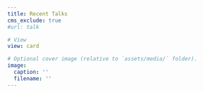 ```yaml
---
title: Recent Talks
cms_exclude: true
#url: talk

# View
view: card

# Optional cover image (relative to `assets/media/` folder).
image:
  caption: ''
  filename: ''
---
```

<style>
.card-img-top {
  width: 100%;
  height: 8px;
  object-fit: cover;
  object-position: center;
}
</style>
